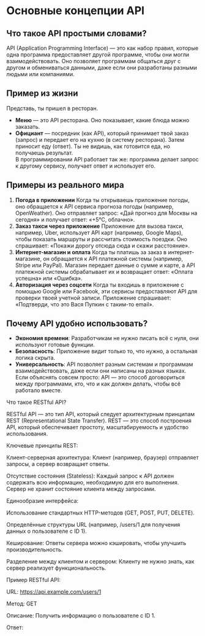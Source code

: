 # Основные концепции API

## Что такое API простыми словами?
 
API (Application Programming Interface) — это как набор правил, которые одна программа предоставляет другой программе, чтобы они могли взаимодействовать. Оно позволяет программам общаться друг с другом и обмениваться данными, даже если они разработаны разными людьми или компаниями.

## Пример из жизни

Представь, ты пришел в ресторан.

* **Меню** — это API ресторана. Оно показывает, какие блюда можно заказать.
* **Официант** — посредник (как API), который принимает твой заказ (запрос) и передает его на кухню (в систему ресторана). Затем приносит еду (ответ). Ты не видишь, как готовится еда, но получаешь результат. <br>
В программировании API работает так же: программа делает запрос к другому сервису, получает ответ и использует его.

## Примеры из реального мира
 
1. **Погода в приложении** Когда ты открываешь приложение погоды, оно обращается к API сервиса прогноза погоды (например, OpenWeather). Оно отправляет запрос: «Дай прогноз для Москвы на сегодня» и получает ответ: «+5°C, облачно».
2. **Заказ такси через приложение** Приложение для вызова такси, например, Uber, использует API карт (например, Google Maps), чтобы показать маршруты и рассчитать стоимость поездки. Оно спрашивает: «Покажи дорогу отсюда сюда и скажи расстояние».
3. **Интернет-магазин и оплата** Когда ты платишь за заказ в интернет-магазине, он обращается к API платежной системы (например, Stripe или PayPal). Магазин передает данные о сумме и карте, а API платежной системы обрабатывает их и возвращает ответ: «Оплата успешна» или «Ошибка».
4. **Авторизация через соцсети** Когда ты входишь в приложение с помощью Google или Facebook, эти сервисы предоставляют API для проверки твоей учетной записи. Приложение спрашивает: «Подтверди, что это Вася Пупкин с таким-то email».

## Почему API удобно использовать?

* **Экономия времени**: Разработчикам не нужно писать всё с нуля, они используют готовые функции.
* **Безопасность**: Приложение видит только то, что нужно, а остальная логика скрыта.
* **Универсальность**: API позволяет разным системам и программам взаимодействовать, даже если они написаны на разных языках.  
Если объяснять совсем просто: API — это способ договориться между программами, кто, что и как должен делать, чтобы всё работало вместе.

Что такое RESTful API?

RESTful API — это тип API, который следует архитектурным принципам REST (Representational State Transfer). REST — это способ построения API, который обеспечивает простоту, масштабируемость и удобство использования.



Ключевые принципы REST:

Клиент-серверная архитектура: Клиент (например, браузер) отправляет запросы, а сервер возвращает ответы.

Отсутствие состояния (Stateless): Каждый запрос к API должен содержать всю информацию, необходимую для его выполнения. Сервер не хранит состояние клиента между запросами.

Единообразие интерфейса:

Использование стандартных HTTP-методов (GET, POST, PUT, DELETE).

Определённые структуры URL (например, /users/1 для получения данных о пользователе с ID 1).

Кеширование: Ответы сервера можно кэшировать, чтобы улучшить производительность.

Разделение между клиентом и сервером: Клиенту не нужно знать, как сервер реализует функциональность.

Пример RESTful API:

URL: https://api.example.com/users/1

Метод: GET

Описание: Получить информацию о пользователе с ID 1.

Ответ: